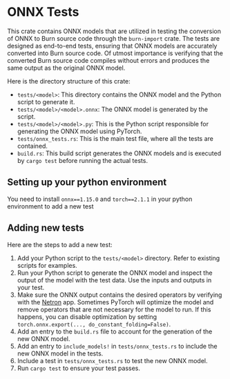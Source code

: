 # ONNX Tests

This crate contains ONNX models that are utilized in testing the conversion of ONNX to Burn source
code through the `burn-import` crate. The tests are designed as end-to-end tests, ensuring that ONNX
models are accurately converted into Burn source code. Of utmost importance is verifying that the
converted Burn source code compiles without errors and produces the same output as the original ONNX
model.

Here is the directory structure of this crate:

- `tests/<model>`: This directory contains the ONNX model and the Python script to generate it.
- `tests/<model>/<model>.onnx`: The ONNX model is generated by the script.
- `tests/<model>/<model>.py`: This is the Python script responsible for generating the ONNX model
  using PyTorch.
- `tests/onnx_tests.rs`: This is the main test file, where all the tests are contained.
- `build.rs`: This build script generates the ONNX models and is executed by `cargo test` before
  running the actual tests.

## Setting up your python environment

You need to install `onnx==1.15.0` and `torch==2.1.1` in your python environment to add a new test

## Adding new tests

Here are the steps to add a new test:

1. Add your Python script to the `tests/<model>` directory. Refer to existing scripts for examples.
2. Run your Python script to generate the ONNX model and inspect the output of the model with the
   test data. Use the inputs and outputs in your test.
3. Make sure the ONNX output contains the desired operators by verifying with the
   [Netron](https://github.com/lutzroeder/netron) app. Sometimes PyTorch will optimize the model and
   remove operators that are not necessary for the model to run. If this happens, you can disable
   optimization by setting `torch.onnx.export(..., do_constant_folding=False)`.
4. Add an entry to the `build.rs` file to account for the generation of the new ONNX model.
5. Add an entry to `include_models!` in `tests/onnx_tests.rs` to include the new ONNX model in the
   tests.
6. Include a test in `tests/onnx_tests.rs` to test the new ONNX model.
7. Run `cargo test` to ensure your test passes.
